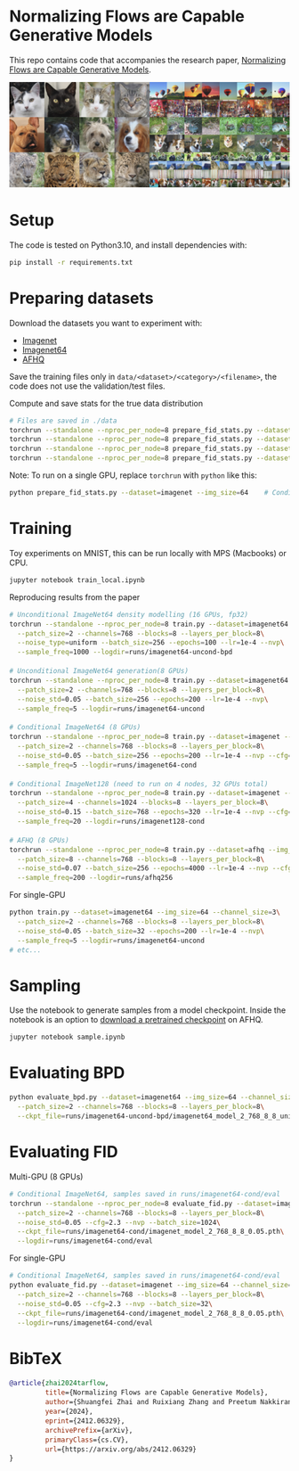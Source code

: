 # Normalizing Flows are Capable Generative Models

This repo contains code that accompanies the research paper, [Normalizing Flows are Capable Generative Models](http://arxiv.org/abs/2412.06329).

![Teaser image](guided_samples.jpeg) 

# Setup
The code is tested on Python3.10, and install dependencies with:
```bash
pip install -r requirements.txt
```

# Preparing datasets

Download the datasets you want to experiment with:
- [Imagenet](https://www.image-net.org/download.php)
- [Imagenet64](https://arxiv.org/abs/1601.06759)
- [AFHQ](https://www.kaggle.com/datasets/dimensi0n/afhq-512)

Save the training files only in `data/<dataset>/<category>/<filename>`, the code does not use the validation/test files.

Compute and save stats for the true data distribution
```bash
# Files are saved in ./data
torchrun --standalone --nproc_per_node=8 prepare_fid_stats.py --dataset=imagenet64 --img_size=64  # Unconditional
torchrun --standalone --nproc_per_node=8 prepare_fid_stats.py --dataset=imagenet --img_size=64    # Conditional
torchrun --standalone --nproc_per_node=8 prepare_fid_stats.py --dataset=imagenet --img_size=128   # Conditional
torchrun --standalone --nproc_per_node=8 prepare_fid_stats.py --dataset=afhq --img_size=256       # Conditional
```

Note: To run on a single GPU, replace `torchrun` with `python` like this:
```bash
python prepare_fid_stats.py --dataset=imagenet --img_size=64    # Conditional
```

# Training
Toy experiments on MNIST, this can be run locally with MPS (Macbooks) or CPU.
```bash
jupyter notebook train_local.ipynb
```

Reproducing results from the paper
```bash
# Unconditional ImageNet64 density modelling (16 GPUs, fp32)
torchrun --standalone --nproc_per_node=8 train.py --dataset=imagenet64 --img_size=64 --channel_size=3\
  --patch_size=2 --channels=768 --blocks=8 --layers_per_block=8\
  --noise_type=uniform --batch_size=256 --epochs=100 --lr=1e-4 --nvp\
  --sample_freq=1000 --logdir=runs/imagenet64-uncond-bpd

# Unconditional ImageNet64 generation(8 GPUs)
torchrun --standalone --nproc_per_node=8 train.py --dataset=imagenet64 --img_size=64 --channel_size=3\
  --patch_size=2 --channels=768 --blocks=8 --layers_per_block=8\
  --noise_std=0.05 --batch_size=256 --epochs=200 --lr=1e-4 --nvp\
  --sample_freq=5 --logdir=runs/imagenet64-uncond

# Conditional ImageNet64 (8 GPUs)
torchrun --standalone --nproc_per_node=8 train.py --dataset=imagenet --img_size=64 --channel_size=3\
  --patch_size=2 --channels=768 --blocks=8 --layers_per_block=8\
  --noise_std=0.05 --batch_size=256 --epochs=200 --lr=1e-4 --nvp --cfg=0 --drop_label=0.1\
  --sample_freq=5 --logdir=runs/imagenet64-cond

# Conditional ImageNet128 (need to run on 4 nodes, 32 GPUs total)
torchrun --standalone --nproc_per_node=8 train.py --dataset=imagenet --img_size=128 --channel_size=3\
  --patch_size=4 --channels=1024 --blocks=8 --layers_per_block=8\
  --noise_std=0.15 --batch_size=768 --epochs=320 --lr=1e-4 --nvp --cfg=0 --drop_label=0.1\
  --sample_freq=20 --logdir=runs/imagenet128-cond

# AFHQ (8 GPUs)
torchrun --standalone --nproc_per_node=8 train.py --dataset=afhq --img_size=256 --channel_size=3\
  --patch_size=8 --channels=768 --blocks=8 --layers_per_block=8\
  --noise_std=0.07 --batch_size=256 --epochs=4000 --lr=1e-4 --nvp --cfg=0 --drop_label=0.1\
  --sample_freq=200 --logdir=runs/afhq256
```


For single-GPU
```bash
python train.py --dataset=imagenet64 --img_size=64 --channel_size=3\
  --patch_size=2 --channels=768 --blocks=8 --layers_per_block=8\
  --noise_std=0.05 --batch_size=32 --epochs=200 --lr=1e-4 --nvp\
  --sample_freq=5 --logdir=runs/imagenet64-uncond
# etc...
```

# Sampling
Use the notebook to generate samples from a model checkpoint. Inside the notebook is an option to [download a pretrained checkpoint](https://ml-site.cdn-apple.com/models/tarflow/afhq256/afhq_model_8_768_8_8_0.07.pth) on AFHQ. 
```
jupyter notebook sample.ipynb
```

# Evaluating BPD
```bash
python evaluate_bpd.py --dataset=imagenet64 --img_size=64 --channel_size=3\
  --patch_size=2 --channels=768 --blocks=8 --layers_per_block=8\
  --ckpt_file=runs/imagenet64-uncond-bpd/imagenet64_model_2_768_8_8_uniform.pth
```
# Evaluating FID

Multi-GPU (8 GPUs)
```bash
# Conditional ImageNet64, samples saved in runs/imagenet64-cond/eval
torchrun --standalone --nproc_per_node=8 evaluate_fid.py --dataset=imagenet --img_size=64 --channel_size=3\
  --patch_size=2 --channels=768 --blocks=8 --layers_per_block=8\
  --noise_std=0.05 --cfg=2.3 --nvp --batch_size=1024\
  --ckpt_file=runs/imagenet64-cond/imagenet_model_2_768_8_8_0.05.pth\
  --logdir=runs/imagenet64-cond/eval
```

For single-GPU
```bash
# Conditional ImageNet64, samples saved in runs/imagenet64-cond/eval
python evaluate_fid.py --dataset=imagenet --img_size=64 --channel_size=3\
  --patch_size=2 --channels=768 --blocks=8 --layers_per_block=8\
  --noise_std=0.05 --cfg=2.3 --nvp --batch_size=32\
  --ckpt_file=runs/imagenet64-cond/imagenet_model_2_768_8_8_0.05.pth\
  --logdir=runs/imagenet64-cond/eval
```

# BibTeX
```bibtex
@article{zhai2024tarflow,
         title={Normalizing Flows are Capable Generative Models},
         author={Shuangfei Zhai and Ruixiang Zhang and Preetum Nakkiran and David Berthelot and Jiatao Gu and Huangjie Zheng and Tianrong Chen and Miguel Angel Bautista and Navdeep Jaitly and Josh Susskind},
         year={2024},
         eprint={2412.06329},
         archivePrefix={arXiv},
         primaryClass={cs.CV},
         url={https://arxiv.org/abs/2412.06329}
}
```